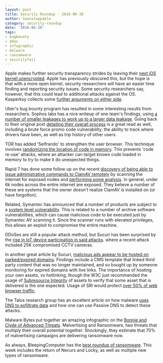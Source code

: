 ```yaml
---
layout: post
title: Security Roundup - 2016-06-30
author: Seanstoppable
category: security-roundup
date: '2016-06-30'
tags:
- bugbounty
- ddos
- infographic
- malware
- ransomware
- securityfail
---
```


Apple makes further security transparency strides by leaving their [next iOS kernel unencrypted](https://www.engadget.com/2016/06/23/apple-ios-10-kernel-unencrypted/). Apple has previously obscured this, but the hope is that with a more open kernel, security researchers will have an easier time finding and reporting security issues. Some security researchers say, however, that this could lead to additional attacks against the OS. Kasperksy collects some [further arguments on either side](https://threatpost.com/apple-leaves-ios-10-beta-kernel-unencrypted-pros-and-cons/118928/).

Uber's bug bounty program has resulted in some interesting results from researchers. Sophos labs has a nice writeup of one team's findings, using [a number of smaller leakages to work up to a larger data leakage](https://nakedsecurity.sophos.com/2016/06/24/uber-under-attack-how-penetration-testers-turn-bugs-into-breaches/). Going back to their original post [detailing their overall process](https://labs.integrity.pt/articles/uber-hacking-how-we-found-out-who-you-are-where-you-are-and-where-you-went/) is a great read as well, including a brute force promo code vulnerability, the ability to track where drivers have been, as well as trip history of other users.

TOR has added 'Selfrando' to strengthen the user browser. This technique involves [randomizing the location of code in memory](http://sciencenewsjournal.com/tor-users-now-offered-new-defenses/). This prevents 'code re-use' attacks, where an attacker can target known code loaded in memory to try to make it do unexpected things.

Rapid 7 has done some follow up on the recent [discovery of being able to issue administrative commands to ClamAV remotely](http://blog.clamav.net/2016/06/regarding-use-of-clamav-daemons-tcp.html) by scanning the internet for exposed nodes and [performing some analysis](https://community.rapid7.com/community/infosec/blog/2016/06/28/digging-for-clamavs-with-project-sonar). In general, under 6k nodes across the entire internet are exposed. They believe a number of these are systems that the owner doesn't realize ClamAV is installed on (or have forgotton).

Related, Symantec has announced that a number of products are subject to a [system level vulnerability](http://arstechnica.com/security/2016/06/25-symantec-products-open-to-wormable-attack-by-unopened-e-mail-or-links/). This is related to a number of archive software vulnerabilities, which can cause malicious code to be executed just by Symantec AV scanning it. Since the scanner runs with elevated privileges, this allows an exploit to compromise the entire machine.

DDoSes are still a popular attack method, but Sucuri has been surprised by the [rise in IoT device participation in said attacks](https://blog.sucuri.net/2016/06/large-cctv-botnet-leveraged-ddos-attacks.html). where a recent attack included 25K compromised CCTV cameras.

In another great article by Sucuri,  [malicious ads appear to be hosted on parked/expired domains](https://blog.sucuri.net/2016/06/spam-via-expired-domains.html). Findings include a CMS template that linked third party content that was no longer maintained, and so bought up by someone monitoring for expired domains with live links. The importance of hosting your own assets, vs hotlinking, though the W3C just recommended the usage of [Subresource Integrity](https://www.w3.org/TR/SRI/) of assets to verify that some asset that is delivered is the one expected. Usage of SRI would protect [over 50% of web browser traffic](http://caniuse.com/#feat=subresource-integrity).

The Talos research group has an excellent article on how malware [uses DNS to exfiltrate data](http://blog.talosintel.com/2016/06/detecting-dns-data-exfiltration.html) and how one can use Passive DNS to detect these attacks.

Malware Bytes put together an amazing infographic on the [Bonnie and Clyde of Advanced Threats](https://blog.malwarebytes.com/101/2016/06/malvertising-and-ransomware-the-bonnie-and-clyde-of-advanced-threats/). Malvertising and Ransomware, two threats that multiply their overall potential together. Shockingly, they estimate that 70% of malvertising campaigns are delivering ransomware now.

As always, BleepingComputer has the [best roundup of ransomware](http://www.bleepingcomputer.com/news/security/the-week-in-ransomware-june-24-2016-locky-returns-cryptxxx-apocalypse-and-more/). This week includes the return of Necurs and Locky, as well as multiple new types of ransomware.
